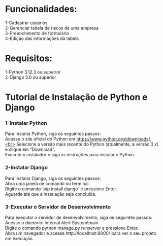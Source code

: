 <h1>Funcionalidades:</h1>
1-Cadastrar usuários <br>
2-Gerenciar tabela de riscos de uma empresa<br>
3-Preenchimento de formulário<br>
4-Edição das informações da tabela<br>

<h1>Requisitos:</h1>
1-Python 3.12.3 ou superior<br>
2-Django 5.0 ou superior<br>

<h1>Tutorial de Instalação de Python e Django</h1>

<h3>1-Instalar Python</h3>

Para instalar Python, siga os seguintes passos:<br>
Acesse o site oficial do Python em https://www.python.org/downloads/.<br>
Selecione a versão mais recente do Python (atualmente, a versão 3.x) e clique em "Download".<br>
Execute o instalador e siga as instruções para instalar o Python.<br>

<h3>2-Instalar Django</h3>
Para instalar Django, siga os seguintes passos:<br>
Abra uma janela de comando ou terminal.<br>
Digite o comando `pip install django` e pressione Enter.<br>
Aguarde até que a instalação seja concluída.<br>

<h3>3-Executar o Servidor de Desenvolvimento</h3>
Para executar o servidor de desenvolvimento, siga os seguintes passos:<br>
Acesse o diretório: Internal Alert System\main.<br>
Digite o comando python manage.py runserver e pressione Enter.<br>
Abra um navegador e acesse http://localhost:8000/ para ver o seu projeto em execução.<br>